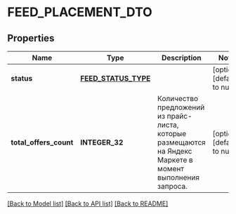 # FEED_PLACEMENT_DTO

## Properties
Name | Type | Description | Notes
------------ | ------------- | ------------- | -------------
**status** | [**FEED_STATUS_TYPE**](FeedStatusType.md) |  | [optional] [default to null]
**total_offers_count** | **INTEGER_32** | Количество предложений из прайс-листа, которые размещаются на Яндекс Маркете в момент выполнения запроса. | [optional] [default to null]

[[Back to Model list]](../README.md#documentation-for-models) [[Back to API list]](../README.md#documentation-for-api-endpoints) [[Back to README]](../README.md)


